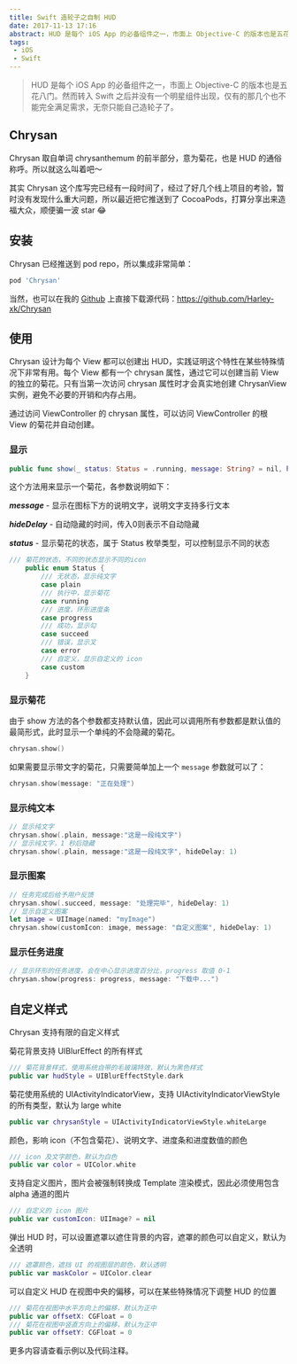 ```yaml
---
title: Swift 造轮子之自制 HUD
date: 2017-11-13 17:16
abstract: HUD 是每个 iOS App 的必备组件之一，市面上 Objective-C 的版本也是五花八门。然而转入 Swift 之后并没有一个明星组件出现，仅有的那几个也不能完全满足需求，无奈只能自己造轮子了
tags:
 - iOS
 - Swift
---
```


> HUD 是每个 iOS App 的必备组件之一，市面上 Objective-C 的版本也是五花八门。然而转入 Swift 之后并没有一个明星组件出现，仅有的那几个也不能完全满足需求，无奈只能自己造轮子了。

## Chrysan

Chrysan 取自单词 chrysanthemum 的前半部分，意为菊花，也是 HUD 的通俗称呼。所以就这么叫着吧～

其实 Chrysan 这个库写完已经有一段时间了，经过了好几个线上项目的考验，暂时没有发现什么重大问题，所以最近把它推送到了 CocoaPods，打算分享出来造福大众，顺便骗一波 star 😂

## 安装

Chrysan 已经推送到 pod repo，所以集成非常简单：

```ruby
pod 'Chrysan'
```

当然，也可以在我的 [Github](https://github.com/Harley-xk/) 上直接下载源代码：https://github.com/Harley-xk/Chrysan

## 使用

Chrysan 设计为每个 View 都可以创建出 HUD，实践证明这个特性在某些特殊情况下非常有用。每个 View 都有一个 chrysan 属性，通过它可以创建当前 View 的独立的菊花。只有当第一次访问 chrysan 属性时才会真实地创建 ChrysanView 实例，避免不必要的开销和内存占用。

通过访问 ViewController 的 chrysan 属性，可以访问 ViewController 的根 View 的菊花并自动创建。

### 显示

```swift
public func show(_ status: Status = .running, message: String? = nil, hideDelay delay: Double = 0)
```

这个方法用来显示一个菊花，各参数说明如下：

***message*** - 显示在图标下方的说明文字，说明文字支持多行文本

***hideDelay*** - 自动隐藏的时间，传入0则表示不自动隐藏

***status*** - 显示菊花的状态，属于 Status 枚举类型，可以控制显示不同的状态

```swift
/// 菊花的状态，不同的状态显示不同的icon
    public enum Status {
        /// 无状态，显示纯文字
        case plain
        /// 执行中，显示菊花
        case running
        /// 进度，环形进度条
        case progress
        /// 成功，显示勾
        case succeed
        /// 错误，显示叉
        case error
        /// 自定义，显示自定义的 icon
        case custom
    }
```

### 显示菊花

由于 show 方法的各个参数都支持默认值，因此可以调用所有参数都是默认值的最简形式，此时显示一个单纯的不会隐藏的菊花。

```swift
chrysan.show()
```

如果需要显示带文字的菊花，只需要简单加上一个 `message` 参数就可以了：

``` swift
chrysan.show(message: "正在处理")
```

### 显示纯文本

```swift
// 显示纯文字
chrysan.show(.plain, message:"这是一段纯文字")
// 显示纯文字，1 秒后隐藏
chrysan.show(.plain, message:"这是一段纯文字", hideDelay: 1)
```

### 显示图案

```swift
// 任务完成后给予用户反馈
chrysan.show(.succeed, message: "处理完毕", hideDelay: 1)
// 显示自定义图案
let image = UIImage(named: "myImage")
chrysan.show(customIcon: image, message: "自定义图案", hideDelay: 1)
```

### 显示任务进度

```swift
// 显示环形的任务进度，会在中心显示进度百分比，progress 取值 0-1
chrysan.show(progress: progress, message: "下载中...")
```

## 自定义样式

Chrysan 支持有限的自定义样式

菊花背景支持 UIBlurEffect 的所有样式

```swift
/// 菊花背景样式，使用系统自带的毛玻璃特效，默认为黑色样式
public var hudStyle = UIBlurEffectStyle.dark
```

菊花使用系统的 UIActivityIndicatorView，支持 UIActivityIndicatorViewStyle 的所有类型，默认为 large white

```swift
public var chrysanStyle = UIActivityIndicatorViewStyle.whiteLarge
```

颜色，影响 icon（不包含菊花）、说明文字、进度条和进度数值的颜色

```swift
/// icon 及文字颜色，默认为白色
public var color = UIColor.white
```

支持自定义图片，图片会被强制转换成 Template 渲染模式，因此必须使用包含 alpha 通道的图片

```swift
/// 自定义的 icon 图片
public var customIcon: UIImage? = nil
```

弹出 HUD 时，可以设置遮罩以遮住背景的内容，遮罩的颜色可以自定义，默认为全透明

```swift
/// 遮罩颜色，遮挡 UI 的视图层的颜色，默认透明
public var maskColor = UIColor.clear
```

可以自定义 HUD 在视图中央的偏移，可以在某些特殊情况下调整 HUD 的位置

```swift
/// 菊花在视图中水平方向上的偏移，默认为正中
public var offsetX: CGFloat = 0
/// 菊花在视图中竖直方向上的偏移，默认为正中
public var offsetY: CGFloat = 0
```

更多内容请查看示例以及代码注释。
